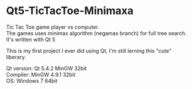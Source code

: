 # Qt5-TicTacToe-Minimaxa
Tic Tac Toe game player vs computer.</br>
The games uses minimax algorithm (negamax branch) for full tree search.</br>
It's written with Qt 5

This is my first project I ever did using Qt, I'm still lerning this "cute" liberary.

Qt version: Qt 5.4.2 MinGW 32bit</br>
Compiler: MinGW 4.9.1 32bit</br>
OS: Windows 7 64bit
